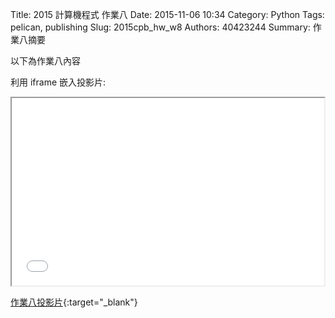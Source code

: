 Title: 2015 計算機程式 作業八
Date: 2015-11-06 10:34
Category: Python
Tags: pelican, publishing
Slug: 2015cpb_hw_w8
Authors: 40423244
Summary: 作業八摘要

以下為作業八內容

利用 iframe 嵌入投影片:

<iframe src="40423244_cp_w8_p.html" width="500" height="300"></iframe>

[作業八投影片](40423244_cp_w8_p.html){:target="_blank"}
